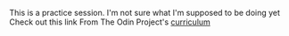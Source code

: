 This is a practice session.
I'm not sure what I'm supposed to be doing yet
Check out this link From The Odin Project's [curriculum](http://www.theodinproject.com/web-development-101/html-css)
